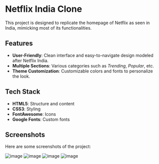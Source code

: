 # Netflix India Clone

This project is designed to replicate the homepage of Netflix as seen in India, mimicking most of its functionalities.

## Features

- **User-Friendly**: Clean interface and easy-to-navigate design modeled after Netflix India.
- **Multiple Sections**: Various categories such as *Trending*, *Popular*, etc.
- **Theme Customization**: Customizable colors and fonts to personalize the look.

## Tech Stack

- **HTML5**: Structure and content 
- **CSS3**: Styling
- **FontAwesome**: Icons
- **Google Fonts**: Custom fonts

## Screenshots

Here are some screenshots of the project:

![image](https://github.com/user-attachments/assets/b960fceb-2718-430d-b201-55bdcb0d3ffe)
![image](https://github.com/user-attachments/assets/e8192277-3ae0-430b-bc50-fe6676b10721)
![image](https://github.com/user-attachments/assets/4c46dfa3-96de-46bb-a2d5-eaedb7e6f463)
![image](https://github.com/user-attachments/assets/eee6c966-d6b5-421f-b0a4-8497fed7e132)
